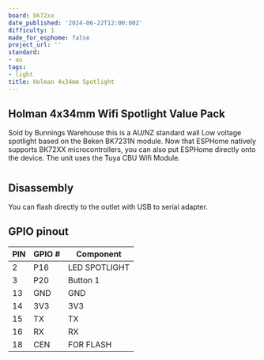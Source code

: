 ```yaml
---
board: bk72xx
date_published: '2024-06-22T12:00:00Z'
difficulty: 1
made_for_esphome: false
project_url: ''
standard:
- au
tags:
- light
title: Holman 4x34mm Spotlight
---
```


## Holman 4x34mm Wifi Spotlight Value Pack

Sold by Bunnings Warehouse this is a AU/NZ standard wall Low voltage spotlight based on the Beken BK7231N module. Now that ESPHome natively supports BK72XX microcontrollers, you can also put ESPHome directly onto the device.
The unit uses the Tuya CBU Wifi Module.

#

## Disassembly

You can flash directly to the outlet with USB to serial adapter.

## GPIO pinout

| PIN | GPIO # |   Component   |
|-----|--------|---------------|
|  2  | P16    | LED SPOTLIGHT |
|  3  | P20    |      Button 1 |
| 13  | GND    |        GND    |
| 14  | 3V3    |         3V3   |
| 15  | TX     |         TX    |
| 16  | RX     |         RX    |
| 18  | CEN    |   FOR FLASH   |